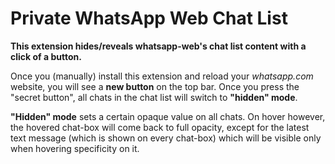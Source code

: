 # Private WhatsApp Web Chat List

**This extension hides/reveals whatsapp-web's chat list content with a click of a button.**

Once you (manually) install this extension and reload your *whatsapp.com* website, you will see a **new button** on the top bar.
Once you press the "secret button", all chats in the chat list will switch to **"hidden" mode**.

**"Hidden" mode** sets a certain opaque value on all chats. 
On hover however, the hovered chat-box will come back to full opacity, except for the latest text message (which is shown on every chat-box) which will be visible only when hovering specificity on it. 

